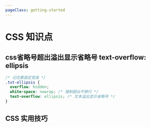 ```yaml
---
pageClass: getting-started
---
```


# CSS 知识点

## css省略号超出溢出显示省略号 text-overflow: ellipsis

```css
/* 记住要固定宽高 */
.txt-ellipsis {
  overflow: hidden; 
  white-space: nowrap; /* 强制超出不换行 */
  text-overflow: ellipsis; /* 文本溢出显示省略号 */
}
```

## CSS 实用技巧



<br />

